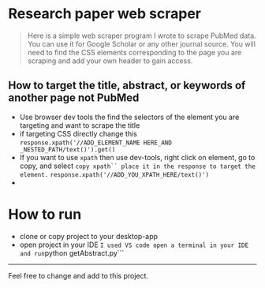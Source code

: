 # Research paper web scraper
> Here is a simple web scraper program I wrote to scrape PubMed data. You can use it for Google Scholar or any other journal source. You will need to find the CSS elements corresponding to the page you are scraping and add your own header to gain access.


## How to target the title, abstract, or keywords of another page not PubMed

-  Use browser dev tools the find the selectors of the element you are targeting and want to scrape the title
- if targeting CSS directly change this ```response.xpath('//ADD_ELEMENT_NAME HERE_AND _NESTED_PATH/text()').get()```
-  If you want to use ```xpath``` then use dev-tools, right click on element, go to copy, and select ```copy xpath`` place it in the response to target the element.```  ```response.xpath('//ADD_YOU_XPATH_HERE/text()')```
-

# How to run
-  clone or copy project to your desktop-app
-  open project in your IDE ``` I used VS code
open a terminal in your IDE and run ```python getAbstract.py```


----------------------------------------------------------------

Feel free to change and add to this project.